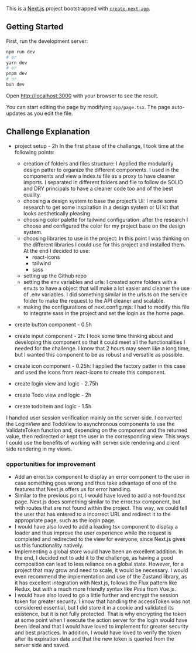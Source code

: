 This is a [Next.js](https://nextjs.org/) project bootstrapped with [`create-next-app`](https://github.com/vercel/next.js/tree/canary/packages/create-next-app).

## Getting Started

First, run the development server:

```bash
npm run dev
# or
yarn dev
# or
pnpm dev
# or
bun dev
```

Open [http://localhost:3000](http://localhost:3000) with your browser to see the result.

You can start editing the page by modifying `app/page.tsx`. The page auto-updates as you edit the file.

## Challenge Explanation
* project setup - 2h
	In the first phase of the challenge, I took time at the following points:
    * creation of folders and files structure: I Applied the modularity design patter to organize the different components. I used in the components and view a index.ts file as a proxy to have cleaner imports. I separated in different folders and file to follow de SOLID and DRY principals to have a cleaner code too and of the best quality. 
    * choosing a design system to base the project’s UI: I made some research to get some inspiration in a design system or UI kit that looks aesthetically pleasing
    * choosing color palette for tailwind configuration: after the research I choose and configured the color for my project base on the design system.
    * choosing libraries to use in the project: In this point I was thinking on the different libraries I could use for this project and installed them. At the end I decided to use:
        * react-icons
        * tailwind
        * sass
    * setting up the Github repo
    * setting the env variables and urls: I created some folders with a  env.ts to have a object that will make a lot easier and cleaner the use of .env variables. I did something similar in the urls.ts on the service folder to make the request to the API cleaner and scalable. 
    * making the configurations of next.config.mjs: I had to modify this file to integrate sass in the project and set the login as the home page.

* create button component - 0.5h
* create input component - 2h: I took some time thinking about and developing this component so that it could meet all the functionalities I needed for the challenge. I know that 2 hours may seem like a long time, but I wanted this component to be as robust and versatile as possible.
* create icon component - 0.25h: I applied the factory patter in this case and used the icons from react-icons to create this component.
* create login view and logic - 2.75h 
* create Todo view and logic - 2h
* create todoItem and logic - 1.5h

I handled user session verification mainly on the server-side. I converted the LoginView and TodoView to asynchronous components to use the ValidateToken function and, depending on the component and the returned value, then redirected or kept the user in the corresponding view. This ways I could use the benefits of working with server side rendering and client side rendering in my views.

### opportunities for improvement
* Add an error.tsx component to display an error component to the user in case something goes wrong and thus take advantage of one of the features that Next.js offers us for error handling.
* Similar to the previous point, I would have loved to add a not-found.tsx page. Next.js does something similar to the error.tsx component, but with routes that are not found within the project. This way, we could tell the user that has entered to a incorrect URL and redirect it to the appropriate page, such as the login page.
* I would have also loved to add a loading.tsx component to display a loader and thus improve the user experience while the request is completed and redirected to the view for everyone, since Next.js gives us this functionality natively.
* Implementing a global store would have been an excellent addition. In the end, I decided not to add it to the challenge, as having a good composition can lead to less reliance on a global state. However, for a project that may grow and need to scale, it would be necessary. I would even recommend the implementation and use of the Zustand library, as it has excellent integration with Next.js, follows the Flux pattern like Redux, but with a much more friendly syntax like Pinia from Vue.js.
* I would have also loved to go a little further and encrypt the session token for greater security. I know that handling the accessToken was not considered essential, but I did store it in a cookie and validated its existence, but it is not fully protected. That is why encrypting the token at some point when I execute the action server for the login would have been ideal and that I would have loved to implement for greater security and best practices. In addition, I would have loved to verify the token after its expiration date and that the new token is queried from the server side and saved.
